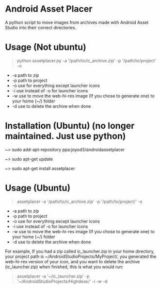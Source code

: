 # Android Asset Placer
A python script to move images from archives made with Android Asset Studio into their correct directories.

# Usage (Not ubuntu)
>python assetplacer.py -a '/path/to/ic_archive.zip' -p '/path/to/project' -o

* -a path to zip
* -p path to project
* -o use for everything except launcher icons
* -i use instead of -o for launcher icons
* -w use to move the web-hi-res image (If you chose to generate one) to your home (~/) folder
* -d use to delete the archive when done 

# Installation (Ubuntu) (no longer maintained. Just use python)
~> sudo add-apt-repository ppa:joyod3/androidassetplacer

~> sudo apt-get update

~> sudo apt-get install assetplacer

# Usage (Ubuntu)
> assetplacer -a '/path/to/ic_archive.zip' -p '/path/to/project/' -o

* -a path to zip
* -p path to project
* -o use for everything except launcher icons
* -i use instead of -o for launcher icons
* -w use to move the web-hi-res image (If you chose to generate one) to your home (~/) folder
* -d use to delete the archive when done

For example, If you had a zip called ic_launcher.zip in your home directory, your project path is ~/AndroidStudioProjects/MyProject/, you generated the web-hi-res version of your icon, and you want to delete the archive (ic_launcher.zip) when finished, this is what you would run:
> assetplacer -a '\~/ic_launcher.zip' -p '\~/AndroidStudioProjects/Highdeas/' -i -w -d
